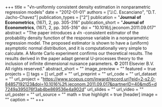 +++
title = "√n-uniformly consistent density estimation in nonparametric regression models"
date = "2012-01-01"
authors = ["J.C. Escanciano", "D.T. Jacho-Chavez"]
publication_types = ["2"]
publication = "**Journal of Econometrics**, (167), 2, pp. 305-316"
publication_short = "**Journal of Econometrics**, (167), 2, pp. 305-316"
doi = "10.1016/j.jeconom.2011.09.017"
abstract = "The paper introduces a √n -consistent estimator of the probability density function of the response variable in a nonparametric regression model. The proposed estimator is shown to have a (uniform) asymptotic normal distribution, and it is computationally very simple to calculate. A Monte Carlo experiment confirms our theoretical results. The results derived in the paper adapt general U-processes theory to the inclusion of infinite dimensional nuisance parameters. © 2011 Elsevier B.V. All rights reserved."
abstract_short = ""
image_preview = ""
featured = true
projects = []
tags = []
url_pdf = ""
url_preprint = ""
url_code = ""
url_dataset = ""
url_project = "https://www.scopus.com/inward/record.uri?eid=2-s2.0-84857192123&doi=10.1016%2fj.jeconom.2011.09.017&partnerID=40&md5=d7249a395076f3ab4be869536e4a902d"
url_slides = ""
url_video = ""
url_poster = ""
url_source = ""
math = true
highlight = true
[header]
image = ""
caption = ""
+++
